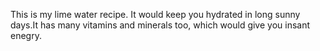 This is my lime water recipe. It would keep you hydrated in long sunny days.It has many vitamins and minerals too, which would give you insant enegry.